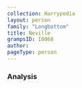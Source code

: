 ```yaml
---
collection: Harrypedia
layout: person
family: "Longbottom"
title: Neville
grampsID: I0068
author:
pageType: person
---
```


### Analysis
